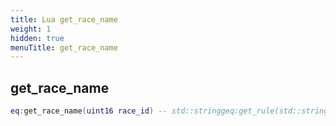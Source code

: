 ```yaml
---
title: Lua get_race_name
weight: 1
hidden: true
menuTitle: get_race_name
---
```

## get_race_name
```lua
eq:get_race_name(uint16 race_id) -- std::stringgeq:get_rule(std::string rule_name); -- std::string
```
